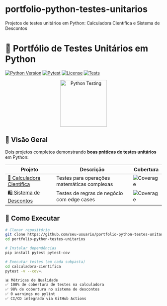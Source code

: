 # portfolio-python-testes-unitarios
Projetos de testes unitários em Python: Calculadora Científica e Sistema de Descontos
# 🧪 Portfólio de Testes Unitários em Python

[![Python Version](https://img.shields.io/badge/Python-3.9+-blue?logo=python)](https://www.python.org/downloads/)
[![Pytest](https://img.shields.io/badge/Pytest-7.4.0-green?logo=pytest)](https://docs.pytest.org)
[![License](https://img.shields.io/badge/License-MIT-yellow)](LICENSE)
[![Tests](https://github.com/seu-usuario/portfolio-python-testes-unitarios/actions/workflows/tests.yml/badge.svg)](https://github.com/seu-usuario/portfolio-python-testes-unitarios/actions)

<div align="center">
  <img src="https://media.giphy.com/media/LMt9638dO8dftAjtco/giphy.gif" width="150" alt="Python Testing">
</div>

## 📌 Visão Geral
Dois projetos completos demonstrando **boas práticas de testes unitários** em Python:

| Projeto          | Descrição                          | Cobertura       |
|------------------|-----------------------------------|-----------------|
| [🧮 Calculadora Científica](/calculadora-cientifica) | Testes para operações matemáticas complexas | ![Coverage](https://img.shields.io/badge/Coverage-100%25-brightgreen) |
| [🛍️ Sistema de Descontos](/sistema-descontos) | Testes de regras de negócio com edge cases | ![Coverage](https://img.shields.io/badge/Coverage-98%25-green) |

## 🚀 Como Executar

```bash
# Clonar repositório
git clone https://github.com/seu-usuario/portfolio-python-testes-unitarios.git
cd portfolio-python-testes-unitarios

# Instalar dependências
pip install pytest pytest-cov

# Executar testes (em cada subpasta)
cd calculadora-cientifica
pytest -v --cov=.

📊 Métricas de Qualidade
✅ 100% de cobertura de testes na calculadora
✅ 98% de cobertura no sistema de descontos
✅ 0 warnings no pylint
✅ CI/CD integrado via GitHub Actions
